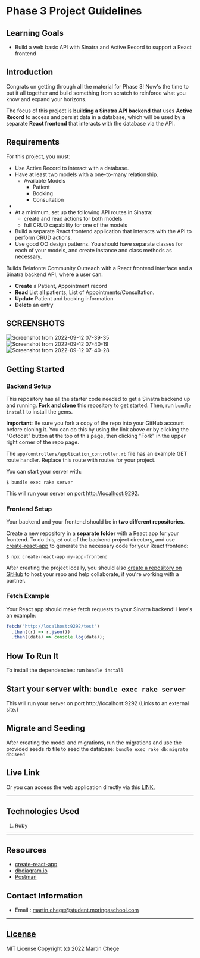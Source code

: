 # Phase 3 Project Guidelines

## Learning Goals

- Build a web basic API with Sinatra and Active Record to support a React
  frontend

## Introduction

Congrats on getting through all the material for Phase 3! Now's the time to put
it all together and build something from scratch to reinforce what you know and
expand your horizons.

The focus of this project is **building a Sinatra API backend** that uses
**Active Record** to access and persist data in a database, which will be used
by a separate **React frontend** that interacts with the database via the API.

## Requirements

For this project, you must:

- Use Active Record to interact with a database.
- Have at least two models with a one-to-many relationship.
  - Available Models
      - Patient 
      - Booking
      - Consultation
- 
- At a minimum, set up the following API routes in Sinatra:
  - create and read actions for both models
  - full CRUD capability for one of the models
- Build a separate React frontend application that interacts with the API to
  perform CRUD actions.
- Use good OO design patterns. You should have separate classes for each of your
  models, and create instance and class methods as necessary.

Builds Belafonte Community Outreach with a React frontend interface and a
Sinatra backend API, where a user can:

- **Create** a Patient, Appointment record
- **Read** List all patients, List of Appointments/Consultation.
- **Update** Patient and booking information
- **Delete** an entry

## SCREENSHOTS
![Screenshot from 2022-09-12 07-39-35](https://user-images.githubusercontent.com/24671358/189575305-36d5334c-93fc-4b74-aee8-6d1835d31654.png)
![Screenshot from 2022-09-12 07-40-19](https://user-images.githubusercontent.com/24671358/189575308-2a7f93ea-1b30-4c39-a7c2-3550b41c6864.png)
![Screenshot from 2022-09-12 07-40-28](https://user-images.githubusercontent.com/24671358/189575312-25f82bd8-ce0c-44dc-8ba3-3c7998a57bcb.png)

## Getting Started

### Backend Setup

This repository has all the starter code needed to get a Sinatra backend up and
running. [**Fork and clone**][fork link] this repository to get started. Then, run
`bundle install` to install the gems.

**Important**: Be sure you fork a copy of the repo into your GitHub account
before cloning it. You can do this by using the link above or by clicking the
"Octocat" button at the top of this page, then clicking "Fork" in the upper
right corner of the repo page.

[fork link]: https://github.com/learn-co-curriculum/phase-3-sinatra-react-project/fork

The `app/controllers/application_controller.rb` file has an example GET route
handler. Replace this route with routes for your project.

You can start your server with:

```console
$ bundle exec rake server
```

This will run your server on port
[http://localhost:9292](http://localhost:9292).

### Frontend Setup

Your backend and your frontend should be in **two different repositories**.

Create a new repository in a **separate folder** with a React app for your
frontend. To do this, `cd` out of the backend project directory, and use
[create-react-app][] to generate the necessary code for your React frontend:

```console
$ npx create-react-app my-app-frontend
```

After creating the project locally, you should also
[create a repository on GitHub][create repo] to host your repo and help
collaborate, if you're working with a partner.

### Fetch Example

Your React app should make fetch requests to your Sinatra backend! Here's an
example:

```js
fetch("http://localhost:9292/test")
  .then((r) => r.json())
  .then((data) => console.log(data));
```
## How To Run It
To install the dependencies: run `bundle install`
  ## Start your server with: `bundle exec rake server`
This will run your server on port http://localhost:9292 (Links to an external site.)

  ## Migrate and Seeding
After creating the model and migrations, run the migrations and use the provided seeds.rb file to seed the database: `bundle exec rake db:migrate db:seed`


## Live Link
Or you can access the web application directly via this [LINK.](link.com/)
*****

## Technologies Used
1. Ruby

*****



## Resources

- [create-react-app][]
- [dbdiagram.io][]
- [Postman][postman download]

[create-react-app]: https://create-react-app.dev/docs/getting-started
[create repo]: https://docs.github.com/en/get-started/quickstart/create-a-repo
[dbdiagram.io]: https://dbdiagram.io/
[postman download]: https://www.postman.com/downloads/
[network tab]: https://developer.chrome.com/docs/devtools/network/


## Contact Information
* Email : martin.chege@student.moringaschool.com
*****

## [License](LICENSE)
MIT License
Copyright (c) 2022 Martin Chege


